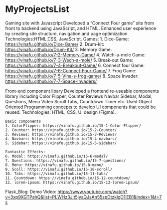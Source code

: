 # MyProjectsList

Gaming site with Javascript 
Developed a “Connect Four game” site from front to backend using JavaScript, and HTML. Enhanced user experience by creating site structure, navigation and page optimization Technologies:HTML,CSS, JavaScript. 
Games:
    1. Dice-Game: https://vinafu.github.io/Dice-Game/
    2. Drum-kit: https://vinafu.github.io/Drum-Kit/
    3. Memory Game: https://vinafu.github.io/7-2-Memory-Game/
    4. Watch-a-mole Game: https://vinafu.github.io/7-3-Wach-a-mole/
    5. Break-out Game:  https://vinafu.github.io/7-4-Breakout-Game/
    6. Connect four Game: https://vinafu.github.io/7-6-Connect-Four-Game/
    7. Frog Game: https://vinafu.github.io/7-5-Vina-s-frog-game/
    8. Space Invader: https://vinafu.github.io/7-7-Space-Invaders/


Front-end component libary 
Developed a frontend re-useable components library including Color Flipper, Counter Reviews Navbar Sidebar, Modal, Questions, Menu Video Scroll Tabs, Countdown Timer etc. Used Object Oriented Programming concepts to develop UI components that could be reused. 
Technologies: HTML, CSS, UI design (Figma).

    Basic components
    1. ColorFlipper: https://vinafu.github.io/15-1-Color-Flipper/
    2. Counter: https://vinafu.github.io/15-2-Counter/
    3. Reviews: https://vinafu.github.io/15-3-Reviews/
    4. Navbars: https://vinafu.github.io/15-4-navbars/
    5. Sidebar: https://vinafu.github.io/15-5-sidebar/

    Fantastic Effects:
    6. Modal: https://vinafu.github.io/15-6-modal/
    7. Questions: https://vinafu.github.io/15-7-questions/
    8. Menu: https://vinafu.github.io/15-8-menu/
    9. Scoll: https://vinafu.github.io/15-10-scroll/
    10. Tabs: https://vinafu.github.io/15-11-tabs/
    11. Countdown: https://vinafu.github.io/15-12-countdown/
    12. lorem-ipsum: https://vinafu.github.io/15-13-lorem-ipsum/

Flask_Blog:
Demo Video: https://www.youtube.com/watch?v=3xp9XGTPahQ&list=PLWHz3Jit5jysQJsAn55spDtzklgD1lEB1&index=1&t=7s


